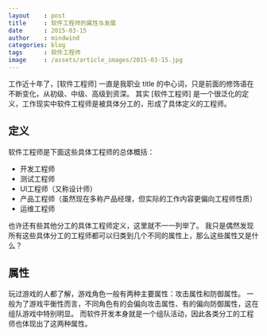 ```yaml
---
layout    : post
title     : 软件工程师的属性与发展
date      : 2015-03-15
author    : mindwind
categories: blog
tags      : 软件工程师
image     : /assets/article_images/2015-03-15.jpg
---
```



工作近十年了，[软件工程师] 一直是我职业 title 的中心词，只是前面的修饰语在不断变化，从初级、中级、高级到资深。
其实 [软件工程师] 是一个很泛化的定义，工作现实中软件工程师是被具体分工的，形成了具体定义的工程师。


## 定义
软件工程师是下面这些具体工程师的总体概括：

  - 开发工程师
  - 测试工程师
  - UI工程师（又称设计师）
  - 产品工程师（虽然现在多称产品经理，但实际的工作内容更偏向工程师性质）
  - 运维工程师

也许还有些其他分工的具体工程师定义，这里就不一一列举了。
我只是偶然发现所有这些具体分工的工程师都可以归类到几个不同的属性上，那么这些属性又是什么？


## 属性
玩过游戏的人都了解，游戏角色一般有两种主要属性：攻击属性和防御属性。
一般为了游戏平衡性而言，不同角色有的会偏向攻击属性、有的偏向防御属性，这在组队游戏中特别明显。
而软件开发本身就是一个组队活动，因此各类分工的工程师也体现出了这两种属性。
